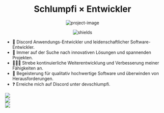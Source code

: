 <h1 align="center" id="title">Schlumpfi × Entwickler</h1>

<p align="center"><img src="https://images-ext-1.discordapp.net/external/Gpkm5PZJ8pmcCB-mx0zfMITXW-Dz_eZiURFq20auyb8/https/cdn.discordapp.com/avatars/1103554104690741310/ba00c430d4096c4302eb473fd8401081.webp" alt="project-image"></p>

<p align="center"><img src="https://img.shields.io/badge/Discord--Anwendungsentwickler-8A2BE2" alt="shields"></p>

- 🔭 Discord Anwendungs-Entwickler und leidenschaftlicher Software-Entwickler.
- 🌱 Immer auf der Suche nach innovativen Lösungen und spannenden Projekten.
- 👨‍👨‍👧 Strebe kontinuierliche Weiterentwicklung und Verbesserung meiner Fähigkeiten an.
- 🤔 Begeisterung für qualitativ hochwertige Software und überwinden von Herausforderungen.
- ❓ Erreiche mich auf Discord unter devschlumpfi.


![](https://github-readme-stats.vercel.app/api?username=devschlumpfi&theme=ayu-mirage&hide_border=false&include_all_commits=false&count_private=false)<br/>
![](https://github-readme-streak-stats.herokuapp.com/?user=devschlumpfi&theme=ayu-mirage&hide_border=false)<br/>
![](https://github-readme-stats.vercel.app/api/top-langs/?username=devschlumpfi&theme=ayu-mirage&hide_border=false&include_all_commits=false&count_private=false&layout=compact)
